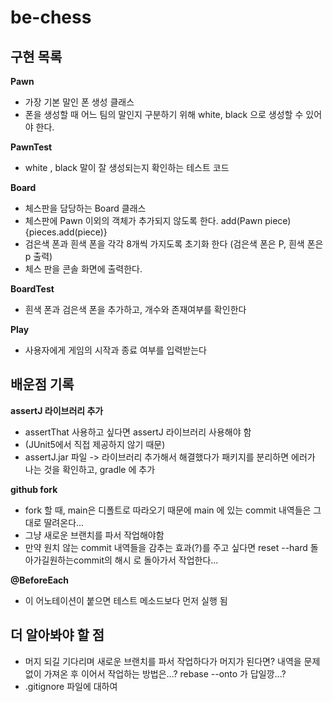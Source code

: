 # be-chess
## 구현 목록
**Pawn**
- 가장 기본 말인 폰 생성 클래스
- 폰을 생성할 때 어느 팀의 말인지 구분하기 위해 white, black 으로 생성할 수 있어야 한다.

**PawnTest**
- white , black 말이 잘 생성되는지 확인하는 테스트 코드

**Board**
- 체스판을 담당하는 Board 클래스 
- 체스판에 Pawn 이외의 객체가 추가되지 않도록 한다. add(Pawn piece) {pieces.add(piece)}
- 검은색 폰과 흰색 폰을 각각 8개씩 가지도록 초기화 한다 (검은색 폰은 P, 흰색 폰은 p 출력)
- 체스 판을 콘솔 화면에 출력한다.

**BoardTest**
- 흰색 폰과 검은색 폰을 추가하고, 개수와 존재여부를 확인한다 

**Play**
- 사용자에게 게임의 시작과 종료 여부를 입력받는다

## 배운점 기록
**assertJ 라이브러리 추가**
- assertThat 사용하고 싶다면 assertJ 라이브러리 사용해야 함
- (JUnit5에서 직접 제공하지 않기 때문)
- assertJ.jar 파일 -> 라이브러리 추가해서 해결했다가 패키지를 분리하면 에러가 나는 것을 확인하고, gradle 에 추가

**github fork**
- fork 할 때, main은 디폴트로 따라오기 때문에 main 에 있는 commit 내역들은 그대로 딸려온다...
- 그냥 새로운 브랜치를 파서 작업해야함 
- 만약 원치 않는 commit 내역들을 감추는 효과(?)를 주고 싶다면 reset --hard 돌아가길원하는commit의 해시 로 돌아가서 작업한다...

**@BeforeEach**
- 이 어노테이션이 붙으면 테스트 메소드보다 먼저 실행 됨 

## 더 알아봐야 할 점
- 머지 되길 기다리며 새로운 브랜치를 파서 작업하다가 머지가 된다면? 내역을 문제 없이 가져온 후 이어서 작업하는 방법은...? rebase --onto 가 답일깡...?
- .gitignore 파일에 대하여 